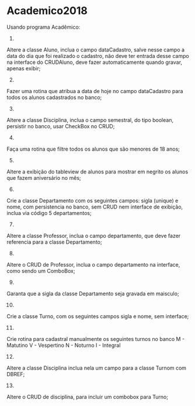 # Academico2018
Usando programa Acadêmico:

1.
Altere a classe Aluno, inclua o campo dataCadastro, salve nesse campo a data do dia que foi realizado o cadastro,
não deve ter entrada desse campo na interface do CRUDAluno, 
   deve fazer automaticamente quando gravar, apenas exibir;

2.
Fazer uma rotina que atribua a data de hoje no campo dataCadastro para todos os alunos cadastrados no banco;

3.
 Altere a classe Disciplina, inclua o campo semestral, do tipo boolean, persistir no banco, usar CheckBox no CRUD;

4.
 Faça uma rotina que filtre todos os alunos que são menores de 18 anos;

5.
 Altere a exibição do tableview de alunos para mostrar em negrito os alunos que fazem aniversário no mês;

6.
 Crie a classe Departamento com os seguintes campos: sigla (unique) e nome, com persistencia no banco, 
   sem CRUD nem interface de exibição, inclua via código 5 departamentos;

7.
 Altere a classe Professor, inclua o campo departamento, que deve fazer referencia para a classe Departamento;

8.
 Altere o CRUD de Professor, inclua o campo departamento na interface, como sendo um ComboBox;

9.
 Garanta que a sigla da classe Departamento seja gravada em maisculo;

10.
 Crie a classe Turno, com os seguintes campos sigla e nome, sem interface;

11.
 Crie rotina para cadastral manualmente os seguintes turnos no banco
    M - Matutino
    V - Vespertino
    N - Noturno
    I - Integral

12.
 Altere a classe Disciplina inclua nela um campo para a classe Turnom com DBREF;

13.
 Altere o CRUD de disciplina, para incluir um combobox para Turno;